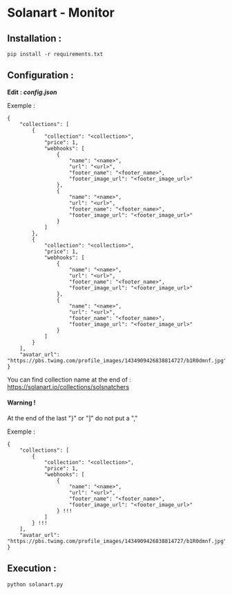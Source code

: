 # Solanart - Monitor

## Installation :

    pip install -r requirements.txt

## Configuration :

**Edit : _config.json_**

Exemple :

```
{
    "collections": [
        {
            "collection": "<collection>",
            "price": 1,
            "webhooks": [
                {
                    "name": "<name>",
                    "url": "<url>",
                    "footer_name": "<footer_name>",
                    "footer_image_url": "<footer_image_url>"
                },
                {
                    "name": "<name>",
                    "url": "<url>",
                    "footer_name": "<footer_name>",
                    "footer_image_url": "<footer_image_url>"
                }
            ]
        },
        {
            "collection": "<collection>",
            "price": 1,
            "webhooks": [
                {
                    "name": "<name>",
                    "url": "<url>",
                    "footer_name": "<footer_name>",
                    "footer_image_url": "<footer_image_url>"
                },
                {
                    "name": "<name>",
                    "url": "<url>",
                    "footer_name": "<footer_name>",
                    "footer_image_url": "<footer_image_url>"
                }
            ]
        }
    ],
    "avatar_url": "https://pbs.twimg.com/profile_images/1434909426838814727/b1R0dmnf.jpg"
}
```

You can find collection name at the end of : https://solanart.io/collections/solsnatchers

#### Warning !

At the end of the last "}" or "]" do not put a ","

Exemple :

```
{
    "collections": [
        {
            "collection": "<collection>",
            "price": 1,
            "webhooks": [
                {
                    "name": "<name>",
                    "url": "<url>",
                    "footer_name": "<footer_name>",
                    "footer_image_url": "<footer_image_url>"
                } !!!
            ]
        } !!!
    ],
    "avatar_url": "https://pbs.twimg.com/profile_images/1434909426838814727/b1R0dmnf.jpg"
}
```

## Execution :

    python solanart.py
